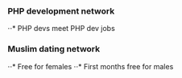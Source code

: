 ### PHP development network
⋅⋅* PHP devs meet PHP dev jobs

### Muslim dating network
⋅⋅* Free for females
⋅⋅* First months free for males

### 